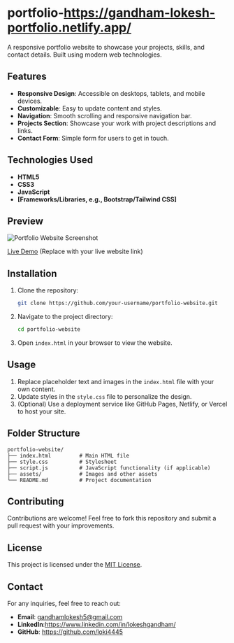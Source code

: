 # portfolio-https://gandham-lokesh-portfolio.netlify.app/

 A responsive portfolio website to showcase your projects, skills, and contact details. Built using modern web technologies.

## Features

- **Responsive Design**: Accessible on desktops, tablets, and mobile devices.
- **Customizable**: Easy to update content and styles.
- **Navigation**: Smooth scrolling and responsive navigation bar.
- **Projects Section**: Showcase your work with project descriptions and links.
- **Contact Form**: Simple form for users to get in touch.

## Technologies Used

- **HTML5**
- **CSS3**
- **JavaScript**
- **[Frameworks/Libraries, e.g., Bootstrap/Tailwind CSS]**

## Preview

![Portfolio Website Screenshot](https://via.placeholder.com/600x400)

[Live Demo](#) (Replace with your live website link)

## Installation

1. Clone the repository:
   ```bash
   git clone https://github.com/your-username/portfolio-website.git
   ```

2. Navigate to the project directory:
   ```bash
   cd portfolio-website
   ```

3. Open `index.html` in your browser to view the website.

## Usage

1. Replace placeholder text and images in the `index.html` file with your own content.
2. Update styles in the `style.css` file to personalize the design.
3. (Optional) Use a deployment service like GitHub Pages, Netlify, or Vercel to host your site.

## Folder Structure

```plaintext
portfolio-website/
├── index.html         # Main HTML file
├── style.css          # Stylesheet
├── script.js          # JavaScript functionality (if applicable)
├── assets/            # Images and other assets
└── README.md          # Project documentation
```

## Contributing

Contributions are welcome! Feel free to fork this repository and submit a pull request with your improvements.

## License

This project is licensed under the [MIT License](LICENSE).

## Contact

For any inquiries, feel free to reach out:

- **Email**: gandhamlokesh5@gmail.com
- **LinkedIn**:https://www.linkedin.com/in/lokeshgandham/
- **GitHub**: https://github.com/loki4445


